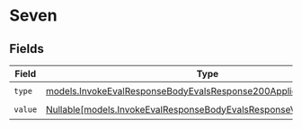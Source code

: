 # Seven


## Fields

| Field                                                                                                                                        | Type                                                                                                                                         | Required                                                                                                                                     | Description                                                                                                                                  |
| -------------------------------------------------------------------------------------------------------------------------------------------- | -------------------------------------------------------------------------------------------------------------------------------------------- | -------------------------------------------------------------------------------------------------------------------------------------------- | -------------------------------------------------------------------------------------------------------------------------------------------- |
| `type`                                                                                                                                       | [models.InvokeEvalResponseBodyEvalsResponse200ApplicationJSON7Type](../models/invokeevalresponsebodyevalsresponse200applicationjson7type.md) | :heavy_check_mark:                                                                                                                           | N/A                                                                                                                                          |
| `value`                                                                                                                                      | [Nullable[models.InvokeEvalResponseBodyEvalsResponseValue]](../models/invokeevalresponsebodyevalsresponsevalue.md)                           | :heavy_check_mark:                                                                                                                           | N/A                                                                                                                                          |